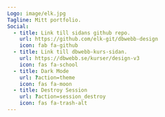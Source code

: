 ```yaml
---
Logo: image/elk.jpg
Tagline: Mitt portfolio.
Social:
  - title: Link till sidans github repo.
    url: https://github.com/elk-git/dbwebb-design
    icon: fab fa-github
  - title: Link till dbwebb-kurs-sidan.
    url: https://dbwebb.se/kurser/design-v3
    icon: fas fa-school
  - title: Dark Mode
    url: ?action=theme
    icon: fas fa-moon
  - title: Destroy Session
    url: ?action=session_destroy
    icon: fas fa-trash-alt
---
```

